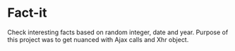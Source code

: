 # Fact-it

Check interesting facts based on random integer, date and year. Purpose of this project was to get nuanced with Ajax calls and Xhr object.
